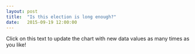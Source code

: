 ```yaml
---
layout: post
title:  "Is this election is long enough?"
date:   2015-09-19 12:00:00
---
```


Click on this text to update the chart with new data values as many times as you like!

<div class="chart"></div>

<style type="text/css">	
	.axis path,
	.axis line {
		fill: none;
		stroke: black;
		shape-rendering: crispEdges;
	}
	
	.axis text {
		font-family: sans-serif;
		font-size: 11px;
	}
</style>

<script src="http://d3js.org/d3.v3.min.js"></script>
<script type="text/javascript">
//Width and height
var w = 740;
var h = 400;
var padding = 30;

var format = d3.time.format("%Y-%m-%d");

//Create scale functions
var xScale = d3.scale.linear()
	.domain([1860, 2020])
	.range([padding, w - padding]);
var yScale = d3.scale.linear()
	.domain([0, 130])
	.range([h - padding, padding]);
//Define X axis
var xAxis = d3.svg.axis()
				  .scale(xScale)
				  .orient("bottom")
				  .ticks(5);
//Define Y axis
var yAxis = d3.svg.axis()
				  .scale(yScale)
				  .orient("left")
				  //.ticks(5);
//Create SVG element
var svg = d3.select(".chart")
			.append("svg")
			.attr("width", w)
			.attr("height", h);

//Define clipping path
svg.append("clipPath")
	.attr("id", "chart-area")
	.append("rect")
	.attr("x", padding)
	.attr("y", padding)
	.attr("width", w - padding)
	.attr("height", h - padding * 2);


d3.csv("{{ site.baseurl }}/data/election_lengths.csv", type, function(error, data) {
  if (error) throw error;

  data.sort(function(a, b) { return a.Election - b.Election; });

  //xScale.domain(data.map(function(d) { return d["Election Day(s)"].getFullYear(); }));

  //Create circles
	svg.append("g")
	   .attr("id", "circles")
	   .attr("clip-path", "url(#chart-area)")
	   .selectAll("circle")
	   .data(data)
	   .enter()
	   .append("circle")
	   .attr("cx", function(d) {
	   		return xScale(d["Election Day(s)"].getFullYear());
	   })
	   .attr("cy", function(d) {
	   	console.log(d["Election Campaign"] + d["Voting and Campaigning"] + d["Days after dissolution"]);
	   		return yScale(d["Election Campaign"] + d["Voting and Campaigning"] + d["Days after dissolution"]);
	   })
	   .attr("r", 3);

	//Create X axis
	svg.append("g")
		.attr("class", "x axis")
		.attr("transform", "translate(0," + (h - padding) + ")")
		.call(xAxis);

	//Create Y axis
	svg.append("g")
		.attr("class", "y axis")
		.attr("transform", "translate(" + padding + ",0)")
		.call(yAxis);
	});

function type(d) {
	d.Election = +d.Election;
	d["Days after dissolution"] = +d["Days after dissolution"];
	d["Election Campaign"] = +d["Election Campaign"];
	d["Voting and Campaigning"] = +d["Voting and Campaigning"];
	d["Election Day(s)"] = format.parse(d["Election Day(s)"]);

	return d;
}

</script>